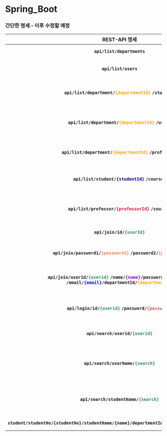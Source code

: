 # Spring_Boot

### 간단한 명세 - 이후 수정할 예정 ###
| REST-API 명세 | 조회결과 |
| :---: | :---: |
|  **`api/list/departments`** |**`학과 전체목록 조회`**  |
|  **`api/list/users`** |**` 유저 전체목록 조회`**  |
| **`api/list/department/`<font color='orange'>`{departmentId}`</font> `/students`** |**`학과아이디로 해당학과 학생 목록 조회`** |
| **`api/list/department/`<font color='orange'>`{departmentId}`</font> `/users`** |**`학과아이디로 해당학과 소속 유저 목록 조회`** |
| **`api/list/department/`<font color='orange'>`{departmentId}`</font> `/professors`** |**`학과아이디로 해당학과 교수 목록 조회`** |
| **`api/list/student/`<font color='navy'>`{studentId}`</font> `/courses`** |**`학생 아이디로 학생 수강과목 목록 조회`** |
| **`api/list/professor/`<font color='crimson'>`{professorId}`</font> `/courses`** |**`교수 아이디로 교수가 강의중인 과목 목록 조회`** |
| **`api/join/id/`<font color='seagreen'>`{userId}`</font>** |**`userId의 중복여부`** |
| **`api/join/password1/`<font color='coral'>`{password1}`</font> `/password2/`<font color='hotpink'>`{password2}`</font>** |**`비밀번호 , 비밀번호 확인 일치 여부 `** |
| **`api/join/userid/`<font color='seagreen'>`{userid}`</font> `/name/`<font color='darkviolet'>`{name}`</font>`/password/`<font color='indianred'>`{password}`</font> `/email/`<font color='blue'>`{email}`</font>`/departmentId/`<font color='orange'>`{departmentId}`** |**`회원 가입 처리 , 수정도 넣을 예정`** |
| **`api/login/id/`<font color='seagreen'>`{userid}`</font> `/password/`<font color='indianred'>`{password}`**|**`id / password 로 로그인 성공여부 조회`** |
| **`api/search/userid/`<font color='seagreen'>`{userid}`</font>**|**`userId로 유저정보 조회`** |
| **`api/search/userName/`<font color='seagreen'>`{search}`</font>**|**`유저 이름 검색을 통해 앞부분 일치하는 유저 정보 조회`** |
| **`api/search/studentName/`<font color='seagreen'>`{search}`</font>**|**`학생이름 검색을 통해 앞부분 일치하는 학생조회 `** |
| **`student/studentNo/{studentNo}/studentName/{name}/departmentId/{departmentId}/year/{year}`**|**`학생 데이터 추가`** |
